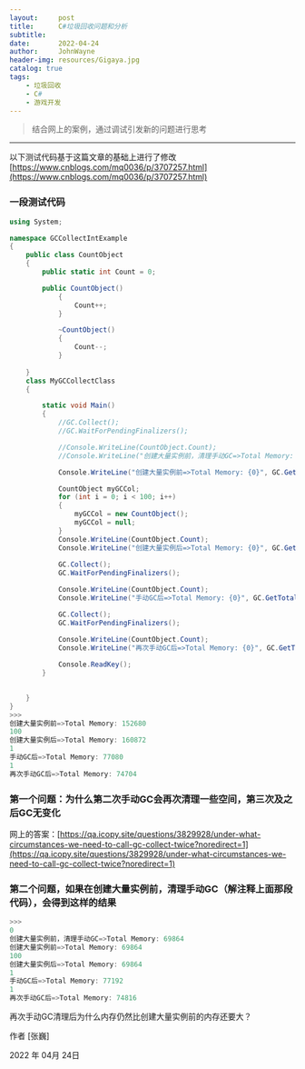 ```yaml
---
layout:     post
title:      C#垃圾回收问题和分析
subtitle:   
date:       2022-04-24
author:     JohnWayne
header-img: resources/Gigaya.jpg
catalog: true
tags:
    - 垃圾回收
    - C#
    - 游戏开发
---
```


>结合网上的案例，通过调试引发新的问题进行思考

------

以下测试代码基于这篇文章的基础上进行了修改
[https://www.cnblogs.com/mq0036/p/3707257.html](https://www.cnblogs.com/mq0036/p/3707257.html)
### 一段测试代码
```cs
using System;

namespace GCCollectIntExample
{
    public class CountObject
    {
        public static int Count = 0;

        public CountObject()
            {
                Count++;
            }

            ~CountObject()
            {
                Count--;
            }
        
    }
    class MyGCCollectClass
    {

        static void Main()
        {
            //GC.Collect();
            //GC.WaitForPendingFinalizers();

            //Console.WriteLine(CountObject.Count);
            //Console.WriteLine("创建大量实例前，清理手动GC=>Total Memory: {0}", GC.GetTotalMemory(false));

            Console.WriteLine("创建大量实例前=>Total Memory: {0}", GC.GetTotalMemory(false));

            CountObject myGCCol;
            for (int i = 0; i < 100; i++)
            {
                myGCCol = new CountObject();
                myGCCol = null;
            }
            Console.WriteLine(CountObject.Count);
            Console.WriteLine("创建大量实例后=>Total Memory: {0}", GC.GetTotalMemory(false));
            
            GC.Collect();
            GC.WaitForPendingFinalizers();

            Console.WriteLine(CountObject.Count);
            Console.WriteLine("手动GC后=>Total Memory: {0}", GC.GetTotalMemory(false));

            GC.Collect();
            GC.WaitForPendingFinalizers();

            Console.WriteLine(CountObject.Count);
            Console.WriteLine("再次手动GC后=>Total Memory: {0}", GC.GetTotalMemory(false));
            
            Console.ReadKey();
        }

        
    }
}
>>>
创建大量实例前=>Total Memory: 152680
100
创建大量实例后=>Total Memory: 160872
1
手动GC后=>Total Memory: 77080
1
再次手动GC后=>Total Memory: 74704
```

### 第一个问题：为什么第二次手动GC会再次清理一些空间，第三次及之后GC无变化

网上的答案：[https://qa.icopy.site/questions/3829928/under-what-circumstances-we-need-to-call-gc-collect-twice?noredirect=1](https://qa.icopy.site/questions/3829928/under-what-circumstances-we-need-to-call-gc-collect-twice?noredirect=1)

### 第二个问题，如果在创建大量实例前，清理手动GC（解注释上面那段代码），会得到这样的结果
```cs
>>>
0
创建大量实例前，清理手动GC=>Total Memory: 69864
创建大量实例前=>Total Memory: 69864
100
创建大量实例后=>Total Memory: 69864
1
手动GC后=>Total Memory: 77192
1
再次手动GC后=>Total Memory: 74816
```
再次手动GC清理后为什么内存仍然比创建大量实例前的内存还要大？


作者 [张巍]

2022 年 04月 24日    



